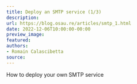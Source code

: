 ```yaml
---
title: Deploy an SMTP service (1/3)
description:
url: https://blog.osau.re/articles/smtp_1.html
date: 2022-12-06T10:00:00-00:00
preview_image:
featured:
authors:
- Romain Calascibetta
source:
---
```


How to deploy your own SMTP service
